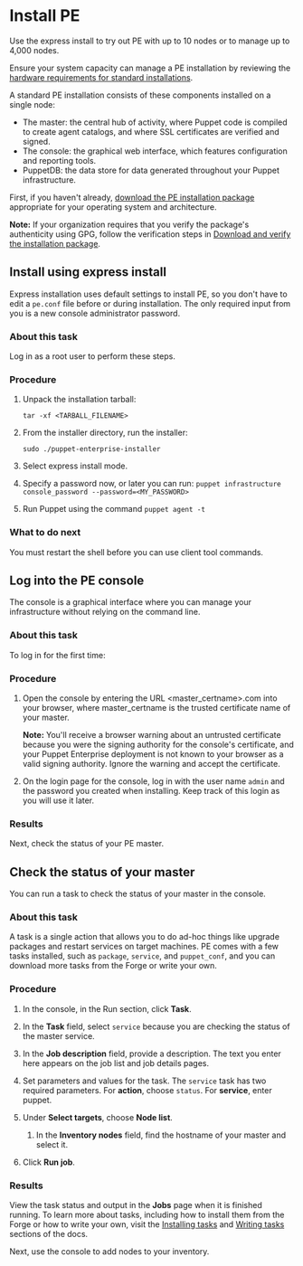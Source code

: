 # Install PE

Use the express install to try out PE with up to 10 nodes or to manage up to 4,000 nodes.

Ensure your system capacity can manage a PE installation by reviewing the [hardware requirements for standard installations](hardware_requirements.md#).

A standard PE installation consists of these components installed on a single node:

-   The master: the central hub of activity, where Puppet code is compiled to create agent catalogs, and where SSL certificates are verified and signed.
-   The console: the graphical web interface, which features configuration and reporting tools.
-   PuppetDB: the data store for data generated throughout your Puppet infrastructure.

First, if you haven't already, [download the PE installation package](https://puppet.com/try-puppet/puppet-enterprise/) appropriate for your operating system and architecture.

**Note:** If your organization requires that you verify the package's authenticity using GPG, follow the verification steps in [Download and verify the installation package](installing_pe.md#).

## Install using express install

Express installation uses default settings to install PE, so you don't have to edit a `pe.conf` file before or during installation. The only required input from you is a new console administrator password.

### About this task

Log in as a root user to perform these steps.

### Procedure

1.  Unpack the installation tarball:

    ```
    tar -xf <TARBALL_FILENAME>              
    ```

2.  From the installer directory, run the installer:

    ```
    sudo ./puppet-enterprise-installer
    ```

3.  Select express install mode.

4.  Specify a password now, or later you can run: `puppet infrastructure console_password --password=<MY_PASSWORD>`

5.  Run Puppet using the command `puppet agent -t`


### What to do next

You must restart the shell before you can use client tool commands.

## Log into the PE console

The console is a graphical interface where you can manage your infrastructure without relying on the command line.

### About this task

To log in for the first time:

### Procedure

1.  Open the console by entering the URL <master\_certname\>.com into your browser, where master\_certname is the trusted certificate name of your master.

    **Note:** You'll receive a browser warning about an untrusted certificate because you were the signing authority for the console's certificate, and your Puppet Enterprise deployment is not known to your browser as a valid signing authority. Ignore the warning and accept the certificate.

2.  On the login page for the console, log in with the user name `admin` and the password you created when installing. Keep track of this login as you will use it later.


### Results

Next, check the status of your PE master.

## Check the status of your master

You can run a task to check the status of your master in the console.

### About this task

A task is a single action that allows you to do ad-hoc things like upgrade packages and restart services on target machines. PE comes with a few tasks installed, such as `package`, `service`, and `puppet_conf`, and you can download more tasks from the Forge or write your own.

### Procedure

1.  In the console, in the Run section, click **Task**.

2.  In the **Task** field, select `service` because you are checking the status of the master service.

3.  In the **Job description** field, provide a description. The text you enter here appears on the job list and job details pages.

4.  Set parameters and values for the task. The `service` task has two required parameters. For **action**, choose `status`. For **service**, enter puppet.

5.  Under **Select targets**, choose **Node list**.

    1.  In the **Inventory nodes** field, find the hostname of your master and select it.

6.  Click **Run job**.


### Results

View the task status and output in the **Jobs** page when it is finished running. To learn more about tasks, including how to install them from the Forge or how to write your own, visit the [Installing tasks](installing_tasks.md#) and [Writing tasks](writing_tasks.md#) sections of the docs.

Next, use the console to add nodes to your inventory.


